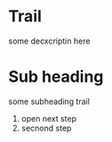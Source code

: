 # Trail 

some decxcriptin here


# Sub heading


some subheading trail


1. open next step
2. secnond step
